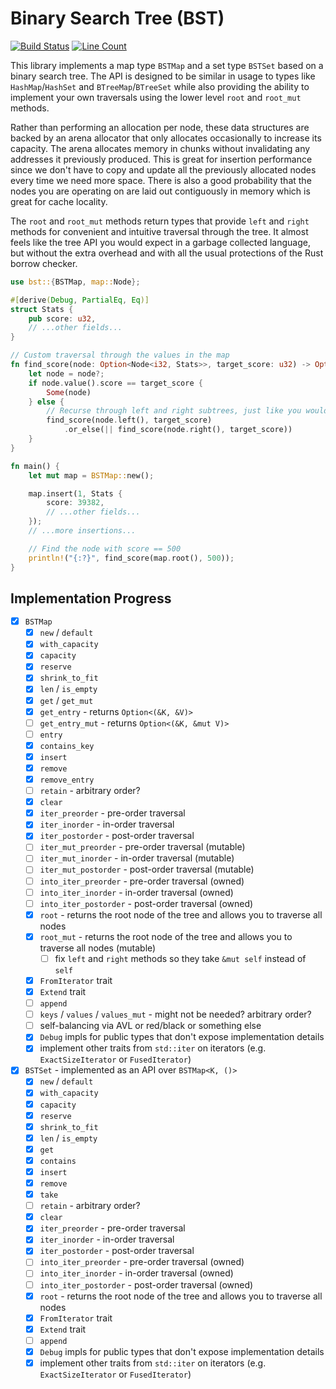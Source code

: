 # Binary Search Tree (BST)

[![Build Status](https://github.com/sunjay/bst/workflows/CI/badge.svg)](https://github.com/sunjay/bst/actions)
[![Line Count](https://tokei.rs/b1/github/sunjay/bst)](https://github.com/sunjay/bst)

This library implements a map type `BSTMap` and a set type `BSTSet` based on a binary search tree.
The API is designed to be similar in usage to types like `HashMap`/`HashSet` and
`BTreeMap`/`BTreeSet` while also providing the ability to implement your own traversals using the
lower level `root` and `root_mut` methods.

Rather than performing an allocation per node, these data structures are backed by an arena
allocator that only allocates occasionally to increase its capacity. The arena allocates memory in
chunks without invalidating any addresses it previously produced. This is great for insertion
performance since we don't have to copy and update all the previously allocated nodes every time we
need more space. There is also a good probability that the nodes you are operating on are laid out
contiguously in memory which is great for cache locality.

The `root` and `root_mut` methods return types that provide `left` and `right` methods for
convenient and intuitive traversal through the tree. It almost feels like the tree API you would
expect in a garbage collected language, but without the extra overhead and with all the usual
protections of the Rust borrow checker.

```rust
use bst::{BSTMap, map::Node};

#[derive(Debug, PartialEq, Eq)]
struct Stats {
    pub score: u32,
    // ...other fields...
}

// Custom traversal through the values in the map
fn find_score(node: Option<Node<i32, Stats>>, target_score: u32) -> Option<Node<i32, Stats>> {
    let node = node?;
    if node.value().score == target_score {
        Some(node)
    } else {
        // Recurse through left and right subtrees, just like you would in a GC'd language!
        find_score(node.left(), target_score)
            .or_else(|| find_score(node.right(), target_score))
    }
}

fn main() {
    let mut map = BSTMap::new();

    map.insert(1, Stats {
        score: 39382,
        // ...other fields...
    });
    // ...more insertions...

    // Find the node with score == 500
    println!("{:?}", find_score(map.root(), 500));
}
```

## Implementation Progress

- [x] `BSTMap`
    - [x] `new` / `default`
    - [x] `with_capacity`
    - [x] `capacity`
    - [x] `reserve`
    - [x] `shrink_to_fit`
    - [x] `len` / `is_empty`
    - [x] `get` / `get_mut`
    - [x] `get_entry` - returns `Option<(&K, &V)>`
    - [ ] `get_entry_mut` - returns `Option<(&K, &mut V)>`
    - [ ] `entry`
    - [x] `contains_key`
    - [x] `insert`
    - [x] `remove`
    - [x] `remove_entry`
    - [ ] `retain` - arbitrary order?
    - [x] `clear`
    - [x] `iter_preorder` - pre-order traversal
    - [x] `iter_inorder` - in-order traversal
    - [x] `iter_postorder` - post-order traversal
    - [ ] `iter_mut_preorder` - pre-order traversal (mutable)
    - [ ] `iter_mut_inorder` - in-order traversal (mutable)
    - [ ] `iter_mut_postorder` - post-order traversal (mutable)
    - [ ] `into_iter_preorder` - pre-order traversal (owned)
    - [ ] `into_iter_inorder` - in-order traversal (owned)
    - [ ] `into_iter_postorder` - post-order traversal (owned)
    - [x] `root` - returns the root node of the tree and allows you to traverse all nodes
    - [x] `root_mut` - returns the root node of the tree and allows you to traverse all nodes (mutable)
        - [ ] fix `left` and `right` methods so they take `&mut self` instead of `self`
    - [x] `FromIterator` trait
    - [x] `Extend` trait
    - [ ] `append`
    - [ ] `keys` / `values` / `values_mut` - might not be needed? arbitrary order?
    - [ ] self-balancing via AVL or red/black or something else
    - [x] `Debug` impls for public types that don't expose implementation details
    - [x] implement other traits from `std::iter` on iterators (e.g. `ExactSizeIterator` or `FusedIterator`)
- [x] `BSTSet` - implemented as an API over `BSTMap<K, ()>`
    - [x] `new` / `default`
    - [x] `with_capacity`
    - [x] `capacity`
    - [x] `reserve`
    - [x] `shrink_to_fit`
    - [x] `len` / `is_empty`
    - [x] `get`
    - [x] `contains`
    - [x] `insert`
    - [x] `remove`
    - [x] `take`
    - [ ] `retain` - arbitrary order?
    - [x] `clear`
    - [x] `iter_preorder` - pre-order traversal
    - [x] `iter_inorder` - in-order traversal
    - [x] `iter_postorder` - post-order traversal
    - [ ] `into_iter_preorder` - pre-order traversal (owned)
    - [ ] `into_iter_inorder` - in-order traversal (owned)
    - [ ] `into_iter_postorder` - post-order traversal (owned)
    - [x] `root` - returns the root node of the tree and allows you to traverse all nodes
    - [x] `FromIterator` trait
    - [x] `Extend` trait
    - [ ] `append`
    - [x] `Debug` impls for public types that don't expose implementation details
    - [x] implement other traits from `std::iter` on iterators (e.g. `ExactSizeIterator` or `FusedIterator`)
